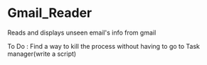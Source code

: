 # Gmail_Reader
Reads and displays unseen email's info from gmail

To Do : Find a way to kill the process without having to go to Task manager(write a script)
